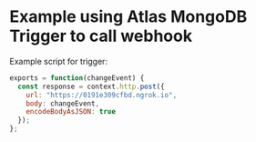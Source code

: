 # Example using Atlas MongoDB Trigger to call webhook

Example script for trigger:

```javascript
exports = function(changeEvent) {
  const response = context.http.post({
    url: "https://0191e309cfbd.ngrok.io",
    body: changeEvent,
    encodeBodyAsJSON: true
  });
};
```
